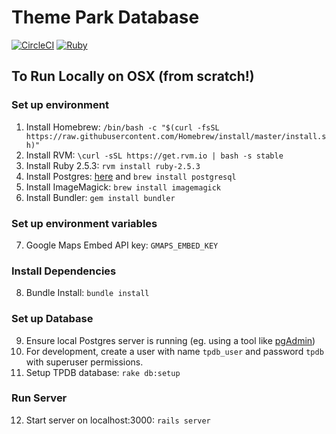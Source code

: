 # Theme Park Database

[![CircleCI](https://circleci.com/gh/imbenjamin/tpdb.svg?style=svg)](https://circleci.com/gh/imbenjamin/tpdb) [![Ruby](https://github.com/imbenjamin/tpdb/workflows/Ruby/badge.svg)](https://github.com/imbenjamin/tpdb/actions?query=workflow%3ARuby)

## To Run Locally on OSX (from scratch!)
### Set up environment
1. Install Homebrew: `/bin/bash -c "$(curl -fsSL https://raw.githubusercontent.com/Homebrew/install/master/install.sh)"`
2. Install RVM: `\curl -sSL https://get.rvm.io | bash -s stable`
3. Install Ruby 2.5.3: `rvm install ruby-2.5.3`
4. Install Postgres: [here](https://www.enterprisedb.com/downloads/postgres-postgresql-downloads) and `brew install postgresql`
5. Install ImageMagick: `brew install imagemagick`
6. Install Bundler: `gem install bundler`

### Set up environment variables
7. Google Maps Embed API key: `GMAPS_EMBED_KEY`

### Install Dependencies
8. Bundle Install: `bundle install`

### Set up Database
9. Ensure local Postgres server is running (eg. using a tool like [pgAdmin](https://www.pgadmin.org/))
10. For development, create a user with name `tpdb_user` and password `tpdb` with superuser permissions.
11. Setup TPDB database: `rake db:setup`

### Run Server
12. Start server on localhost:3000:  `rails server`